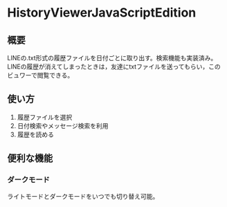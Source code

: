 # HistoryViewerJavaScriptEdition

## 概要

LINEの.txt形式の履歴ファイルを日付ごとに取り出す。検索機能も実装済み。
LINEの履歴が消えてしまったときは，友達にtxtファイルを送ってもらい，このビュワーで閲覧できる。

## 使い方

1. 履歴ファイルを選択
2. 日付検索やメッセージ検索を利用
3. 履歴を読める

## 便利な機能

### ダークモード

ライトモードとダークモードをいつでも切り替え可能。
